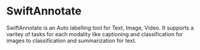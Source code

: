 # SwiftAnnotate

SwiftAnnotate is an Auto labelling tool for Text, Image, Video. It supports a varitey of tasks for each modality like captioning and classification for images to classification and summarization for text.

